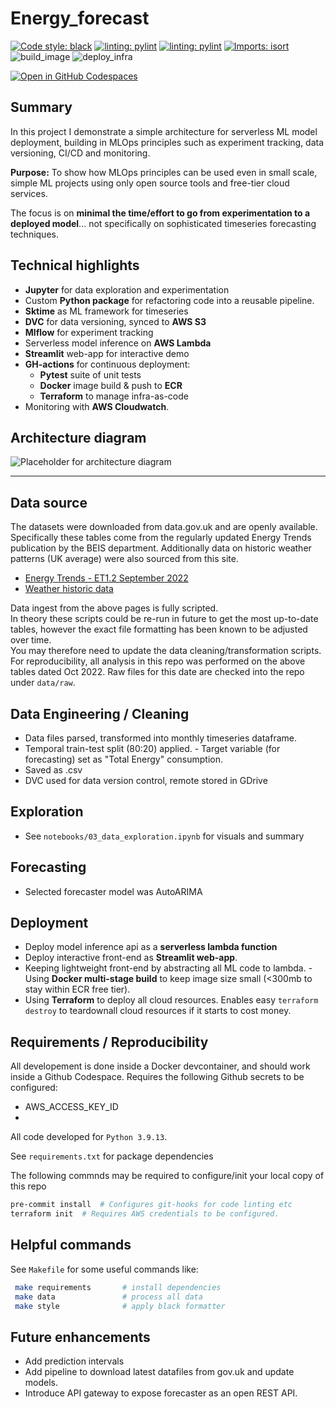# Energy_forecast 

[![Code style: black](https://img.shields.io/badge/code%20style-black-000000.svg)](https://github.com/psf/black)  [![linting: pylint](https://img.shields.io/badge/linting-pylint-yellowgreen)](https://github.com/PyCQA/pylint)  [![linting: pylint](https://img.shields.io/badge/linting-pylint-yellowgreen)](https://github.com/PyCQA/pylint)  [![Imports: isort](https://img.shields.io/badge/%20imports-isort-%231674b1?style=flat&labelColor=ef8336)](https://pycqa.github.io/isort/)  
![build_image](https://github.com/adin786/energy_forecast/actions/workflows/build_image.yaml/badge.svg)  ![deploy_infra](https://github.com/adin786/energy_forecast/actions/workflows/deploy_infra.yaml/badge.svg)  

[![Open in GitHub Codespaces](https://github.com/codespaces/badge.svg)](https://github.com/codespaces/new?hide_repo_select=true&ref=main&repo=549097765)

## Summary
  
In this project I demonstrate a simple architecture for serverless ML model deployment, building in MLOps principles such as experiment tracking, data versioning, CI/CD and monitoring.

**Purpose:** To show how MLOps principles can be used even in small scale, simple ML projects using only open source tools and free-tier cloud services.

The focus is on **minimal the time/effort to go from experimentation to a deployed model**... not specifically on sophisticated timeseries forecasting techniques.

## Technical highlights

- **Jupyter** for data exploration and experimentation 
- Custom **Python package** for refactoring code into a reusable pipeline.
- **Sktime** as ML framework for timeseries
- **DVC** for data versioning, synced to **AWS S3**
- **Mlflow** for experiment tracking
- Serverless model inference on **AWS Lambda**
- **Streamlit** web-app for interactive demo
- **GH-actions** for continuous deployment:
  - **Pytest** suite of unit tests
  - **Docker** image build & push to **ECR**
  - **Terraform** to manage infra-as-code
- Monitoring with **AWS Cloudwatch**.

## Architecture diagram

![Placeholder for architecture diagram]()

--- 

## Data source 
   The datasets were downloaded from data.gov.uk and are openly available.
Specifically these tables come from the regularly updated Energy Trends publication by the BEIS department.
Additionally data on historic weather patterns (UK average) were also sourced from this site.

- [Energy Trends - ET1.2 September 2022](https://assets.publishing.service.gov.uk/government/uploads/system/uploads/attachment_data/file/1107641/ET_1.2_SEP_22.xlsx) 
- [Weather historic data](https://assets.publishing.service.gov.uk/government/uploads/system/uploads/attachment_data/file/1012964/Weather_ODS.ods) 
  
Data ingest from the above pages is fully scripted.  
In theory these scripts could be re-run in future to get the most up-to-date tables, however the exact file formatting has been known to be adjusted over time.  
You may therefore need to update the data cleaning/transformation scripts. 
 For reproducibility, all analysis in this repo was performed on the above tables dated Oct 2022.  Raw files for this date are checked into the repo under `data/raw`. 


## Data Engineering / Cleaning 

- Data files parsed, transformed into monthly timeseries dataframe. 
- Temporal train-test split (80:20) applied.  - Target variable (for forecasting) set as "Total Energy" consumption. 
- Saved as .csv 
- DVC used for data version control, remote stored in GDrive 


## Exploration 
  
- See `notebooks/03_data_exploration.ipynb` for visuals and summary 


## Forecasting 

- Selected forecaster model was AutoARIMA


## Deployment 
  - Deploy model inference api as a **serverless lambda function**
- Deploy interactive front-end as **Streamlit web-app**. 
- Keeping lightweight front-end by abstracting all ML code to lambda. - Using **Docker multi-stage build** to keep image size small (<300mb to stay within ECR free tier). 
- Using **Terraform** to deploy all cloud resources.  Enables easy `terraform destroy` to teardownall cloud resources if it starts to cost money.

  
## Requirements / Reproducibility
  
All developement is done inside a Docker devcontainer, and should work inside a Github Codespace.  Requires the following Github secrets to be configured:
- AWS_ACCESS_KEY_ID
- 

All code developed for `Python 3.9.13`.

See `requirements.txt` for package dependencies

The following commnds may be required to configure/init your local copy of this repo

```bash
pre-commit install  # Configures git-hooks for code linting etc
terraform init  # Requires AWS credentials to be configured.
```



## Helpful commands
  
See `Makefile` for some useful commands like:  
  
```bash
 make requirements       # install dependencies 
 make data               # process all data 
 make style              # apply black formatter   
```


## Future enhancements

- Add prediction intervals
- Add pipeline to download latest datafiles from gov.uk and update models.
- Introduce API gateway to expose forecaster as an open REST API.



